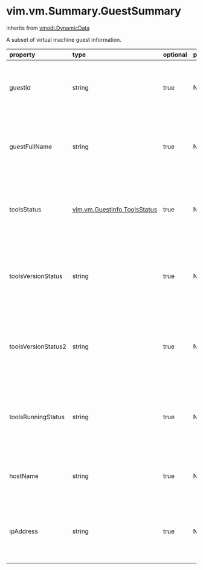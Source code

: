 vim.vm.Summary.GuestSummary
===========================
inherits from [vmodl.DynamicData](docs/vmodl.DynamicData.md)


A subset of virtual machine guest information.

| property | type | optional | priv | desc |
|:---------|:-----|:---------|:-----|:-----|
| guestId | string | true | None | Guest operating system identifier (short name), if known. |
| guestFullName | string | true | None | Guest operating system name configured on the virtual machine. |
| toolsStatus | [vim.vm.GuestInfo.ToolsStatus](vim.vm.GuestInfo.ToolsStatus.md "vim.vm.GuestInfo.ToolsStatus") | true | None | Current status of VMware Tools in the guest operating system, if known. |
| toolsVersionStatus | string | true | None | Current version status of VMware Tools in the guest operating system,   if known. |
| toolsVersionStatus2 | string | true | None | Current version status of VMware Tools in the guest operating system,   if known. |
| toolsRunningStatus | string | true | None | Current running status of VMware Tools in the guest operating system,   if known. |
| hostName | string | true | None | Hostname of the guest operating system, if known. |
| ipAddress | string | true | None | Primary IP address assigned to the guest operating system, if known. |


